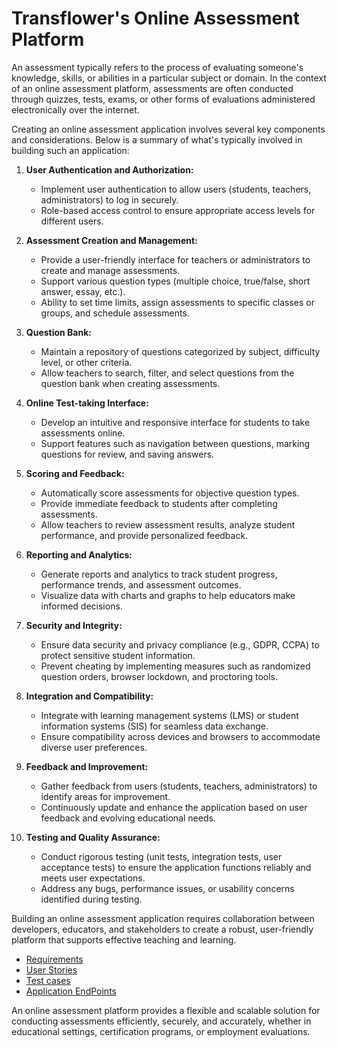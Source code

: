 # Transflower's  Online Assessment Platform 

 An assessment typically refers to the process of evaluating someone's knowledge, skills, or abilities in a particular subject or domain. In the context of an online assessment platform, assessments are often conducted through quizzes, tests, exams, or other forms of evaluations administered electronically over the internet.

 Creating an online assessment application involves several key components and considerations. Below is a summary of what's typically involved in building such an application:

1. **User Authentication and Authorization:**
   - Implement user authentication to allow users (students, teachers, administrators) to log in securely.
   - Role-based access control to ensure appropriate access levels for different users.

2. **Assessment Creation and Management:**
   - Provide a user-friendly interface for teachers or administrators to create and manage assessments.
   - Support various question types (multiple choice, true/false, short answer, essay, etc.).
   - Ability to set time limits, assign assessments to specific classes or groups, and schedule assessments.

3. **Question Bank:**
   - Maintain a repository of questions categorized by subject, difficulty level, or other criteria.
   - Allow teachers to search, filter, and select questions from the question bank when creating assessments.

4. **Online Test-taking Interface:**
   - Develop an intuitive and responsive interface for students to take assessments online.
   - Support features such as navigation between questions, marking questions for review, and saving answers.

5. **Scoring and Feedback:**
   - Automatically score assessments for objective question types.
   - Provide immediate feedback to students after completing assessments.
   - Allow teachers to review assessment results, analyze student performance, and provide personalized feedback.

6. **Reporting and Analytics:**
   - Generate reports and analytics to track student progress, performance trends, and assessment outcomes.
   - Visualize data with charts and graphs to help educators make informed decisions.

7. **Security and Integrity:**
   - Ensure data security and privacy compliance (e.g., GDPR, CCPA) to protect sensitive student information.
   - Prevent cheating by implementing measures such as randomized question orders, browser lockdown, and proctoring tools.

8. **Integration and Compatibility:**
   - Integrate with learning management systems (LMS) or student information systems (SIS) for seamless data exchange.
   - Ensure compatibility across devices and browsers to accommodate diverse user preferences.

9. **Feedback and Improvement:**
   - Gather feedback from users (students, teachers, administrators) to identify areas for improvement.
   - Continuously update and enhance the application based on user feedback and evolving educational needs.

10. **Testing and Quality Assurance:**
    - Conduct rigorous testing (unit tests, integration tests, user acceptance tests) to ensure the application functions reliably and meets user expectations.
    - Address any bugs, performance issues, or usability concerns identified during testing.

Building an online assessment application requires collaboration between developers, educators, and stakeholders to create a robust, user-friendly platform that supports effective teaching and learning.

 - <a href="./Documentation/assessmentscenarios.md">Requirements </a>
 - <a href="./Documentation/productbacklog.md">User Stories </a>
 - <a href="./Documentation/assessmenttestcases.md">Test cases </a>
 - <a href="./Documentation/assessmentendpoints.md">Application EndPoints </a>

An online assessment platform provides a flexible and scalable solution for conducting assessments efficiently, securely, and accurately, whether in educational settings, certification programs, or employment evaluations.
